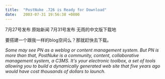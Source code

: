 ```yaml
---
title:  "PostNuke .726 is Ready for Download"
date:   2003-07-31 19:56:38 +0800
---
```


7月27号发布 原始新闻
7月31号发布 无雨的中文版下载地

要搭建一个跟我一样的blog空间么？那就赶快去下载。  

_Some may see PN as a weblog or content management system. But PN is more than that, PostNuke is a community, content, collaborative management system, a C3MS. It's your electronic toolbox, a set of tools allowing you to build a dynamically generated web site that five years ago would have cost thousands of dollars to launch._  

